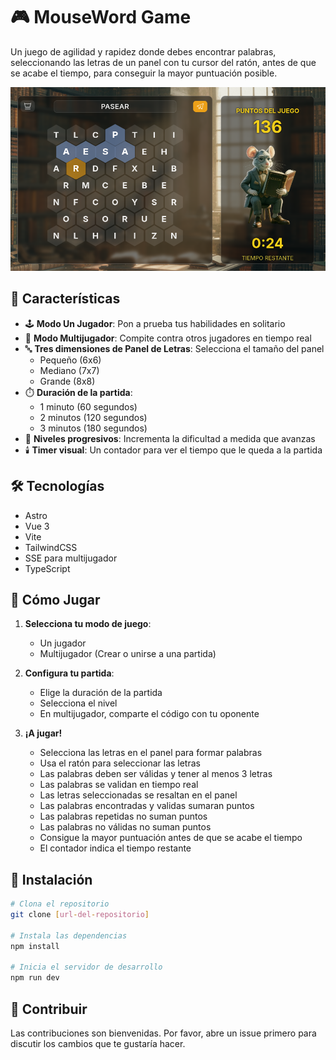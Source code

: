 # 🎮 MouseWord Game

Un juego de agilidad y rapidez donde debes encontrar palabras, seleccionando las letras de un panel con tu cursor del ratón, antes de que se acabe el tiempo, para conseguir la mayor puntuación posible.

![MouseWord](https://github.com/JosueJosende/game-mouse-compose/blob/main/public/screenshot.png)

## 🌟 Características

- 🕹️ **Modo Un Jugador**: Pon a prueba tus habilidades en solitario
- 👥 **Modo Multijugador**: Compite contra otros jugadores en tiempo real
- 🔤 **Tres dimensiones de Panel de Letras**: Selecciona el tamaño del panel
  - Pequeño (6x6)
  - Mediano (7x7)
  - Grande (8x8)
- ⏱️ **Duración de la partida**:
  - 1 minuto (60 segundos)
  - 2 minutos (120 segundos)
  - 3 minutos (180 segundos)
- 🎯 **Niveles progresivos**: Incrementa la dificultad a medida que avanzas
- 🕯️ **Timer visual**: Un contador para ver el tiempo que le queda a la partida

## 🛠️ Tecnologías

- Astro
- Vue 3
- Vite
- TailwindCSS
- SSE para multijugador
- TypeScript

## 🎯 Cómo Jugar

1. **Selecciona tu modo de juego**:
   - Un jugador
   - Multijugador (Crear o unirse a una partida)

2. **Configura tu partida**:
   - Elige la duración de la partida
   - Selecciona el nivel
   - En multijugador, comparte el código con tu oponente

3. **¡A jugar!**
   - Selecciona las letras en el panel para formar palabras
   - Usa el ratón para seleccionar las letras
   - Las palabras deben ser válidas y tener al menos 3 letras
   - Las palabras se validan en tiempo real
   - Las letras seleccionadas se resaltan en el panel
   - Las palabras encontradas y validas sumaran puntos
   - Las palabras repetidas no suman puntos
   - Las palabras no válidas no suman puntos
   - Consigue la mayor puntuación antes de que se acabe el tiempo
   - El contador indica el tiempo restante

## 🚀 Instalación

```bash
# Clona el repositorio
git clone [url-del-repositorio]

# Instala las dependencias
npm install

# Inicia el servidor de desarrollo
npm run dev
```

## 🤝 Contribuir

Las contribuciones son bienvenidas. Por favor, abre un issue primero para discutir los cambios que te gustaría hacer.